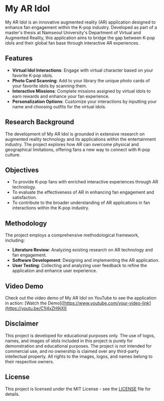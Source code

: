 # My AR Idol

My AR Idol is an innovative augmented reality (AR) application designed to enhance fan engagement within the K-pop industry. Developed as part of a master's thesis at Namseoul University's Department of Virtual and Augmented Reality, this application aims to bridge the gap between K-pop idols and their global fan base through interactive AR experiences.

## Features

- **Virtual Idol Interactions**: Engage with virtual character based on your favorite K-pop idols.
- **Photo Card Scanning**: Add to your library the unique photo cards of your favorite idols by scanning them.
- **Interactive Missions**: Complete missions assigned by virtual idols to earn rewards and enhance your fan experience.
- **Personalization Options**: Customize your interactions by inputting your name and choosing outfits for the virtual idols.

## Research Background

The development of My AR Idol is grounded in extensive research on augmented reality technology and its applications within the entertainment industry. The project explores how AR can overcome physical and geographical limitations, offering fans a new way to connect with K-pop culture.

## Objectives

- To provide K-pop fans with enriched interactive experiences through AR technology.
- To evaluate the effectiveness of AR in enhancing fan engagement and satisfaction.
- To contribute to the broader understanding of AR applications in fan interactions within the K-pop industry.

## Methodology

The project employs a comprehensive methodological framework, including:

- **Literature Review**: Analyzing existing research on AR technology and fan engagement.
- **Software Development**: Designing and implementing the AR application.
- **User Testing**: Collecting and analyzing user feedback to refine the application and enhance user experience.

## Video Demo

Check out the video demo of My AR Idol on YouTube to see the application in action: [Watch the Demo]([https://www.youtube.com/your-video-link](https://youtu.be/C1l4xZH9jXI)

## Disclaimer

This project is developed for educational purposes only. The use of logos, names, and images of idols included in this project is purely for demonstration and educational purposes. The project is not intended for commercial use, and no ownership is claimed over any third-party intellectual property. All rights to the images, logos, and names belong to their respective owners.

## License

This project is licensed under the MIT License - see the [LICENSE](LICENSE) file for details.
